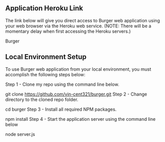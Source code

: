 ## Application Heroku Link
The link below will give you direct access to Burger web application using your web browser via the Heroku web service. (NOTE: There will be a momentary delay when first accessing the Heroku servers.)

Burger

## Local Environment Setup
To use Burger web application from your local environment, you must accomplish the following steps below:

Step 1 - Clone my repo using the command line below.

git clone https://github.com/vin-cent321/burger.git
Step 2 - Change directory to the cloned repo folder.

cd burger
Step 3 - Install all required NPM packages.

npm install
Step 4 - Start the application server using the command line below

node server.js